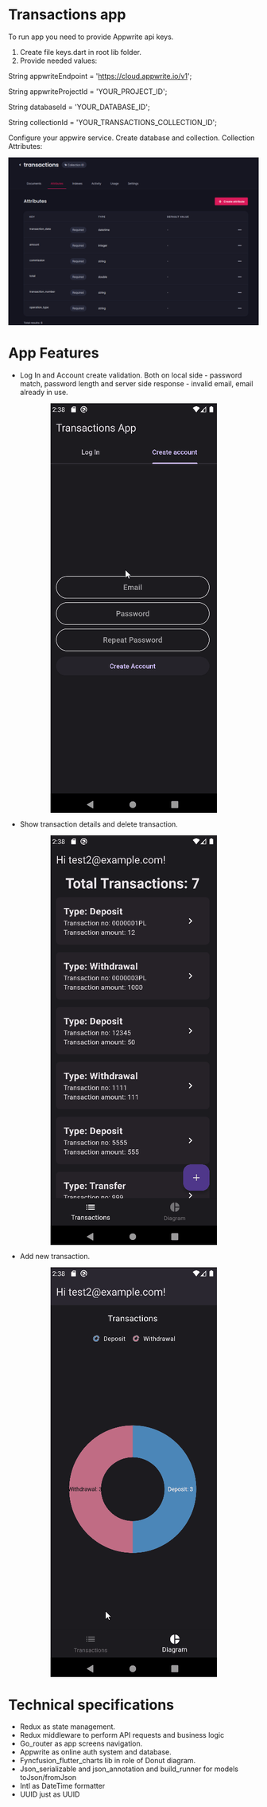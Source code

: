 # Transactions app

To run app you need to provide Appwrite api keys.
1. Create file keys.dart in root lib folder.
2. Provide needed values:
 
String appwriteEndpoint = 'https://cloud.appwrite.io/v1';

String appwriteProjectId = 'YOUR_PROJECT_ID';

String databaseId = 'YOUR_DATABASE_ID';

String collectionId = 'YOUR_TRANSACTIONS_COLLECTION_ID';

Configure your appwire service. Create database and collection.
Collection Attributes:
 <p align="center">
 <img align="center" alt="keystrokes" src="https://raw.githubusercontent.com/pawelwiklo/transactions/master/repo_images/appwrite_transaction_arrtibutes.png" />
 </p>

# App Features

- Log In and Account create validation. Both on local side - password match, password length and server side response - invalid email, email already in use.

 <p align="center">
 <img align="center" alt="keystrokes" src="https://raw.githubusercontent.com/pawelwiklo/transactions/master/repo_images/transactions_auth_validations.gif" />
 </p>

 - Show transaction details and delete transaction.
 <p align="center">
 <img align="center" alt="keystrokes" src="https://raw.githubusercontent.com/pawelwiklo/transactions/master/repo_images/transactions_delete.gif" />
 </p>

  - Add new transaction. 
 <p align="center">
 <img align="center" alt="keystrokes" src="https://raw.githubusercontent.com/pawelwiklo/transactions/master/repo_images/transactions_add.gif" />
 </p>

# Technical specifications
- Redux as state management.
- Redux middleware to perform API requests and business logic
- Go_router as app screens navigation.
- Appwrite as online auth system and database.
- Fyncfusion_flutter_charts lib in role of Donut diagram.
- Json_serializable and json_annotation and build_runner for models toJson/fromJson
- Intl as DateTime formatter
- UUID just as UUID
